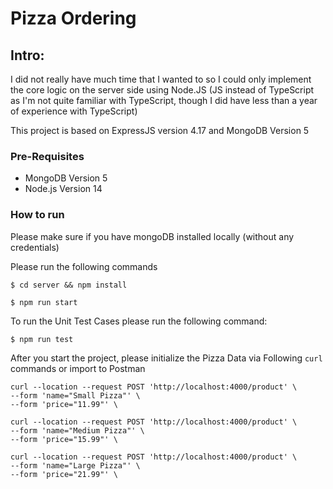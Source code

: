 # Pizza Ordering

## Intro:

I did not really have much time that I wanted to so I could only implement the core logic on the server side using Node.JS (JS instead of TypeScript as I'm not quite familiar with TypeScript, though I did have less than a year of experience with TypeScript)

This project is based on ExpressJS version 4.17 and MongoDB Version 5

### Pre-Requisites

- MongoDB Version 5
- Node.js Version 14


### How to run

Please make sure if you have mongoDB installed locally (without any credentials)

Please run the following commands

`$ cd server && npm install`

`$ npm run start`

To run the Unit Test Cases please run the following command:

`$ npm run test`


After you start the project, please initialize the Pizza Data via Following `curl` commands or import to Postman

```
curl --location --request POST 'http://localhost:4000/product' \
--form 'name="Small Pizza"' \
--form 'price="11.99"' \

curl --location --request POST 'http://localhost:4000/product' \
--form 'name="Medium Pizza"' \
--form 'price="15.99"' \

curl --location --request POST 'http://localhost:4000/product' \
--form 'name="Large Pizza"' \
--form 'price="21.99"' \
```



